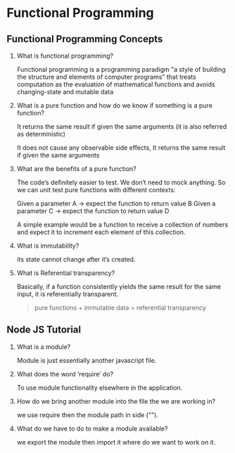 # Functional Programming


## Functional Programming Concepts

1. What is functional programming?

    Functional programming is a programming paradigm "a style of building the structure and elements of computer programs" that treats computation as the evaluation of mathematical functions and avoids changing-state and mutable data 

2. What is a pure function and how do we know if something is a pure function?

    It returns the same result if given the same arguments (it is also referred as deterministic)

    It does not cause any observable side effects, It returns the same result if given the same arguments


3. What are the benefits of a pure function?

    The code’s definitely easier to test. We don’t need to mock anything. So we can unit test pure functions with different contexts:

    Given a parameter A → expect the function to return value B
    Given a parameter C → expect the function to return value D

    A simple example would be a function to receive a collection of numbers and expect it to increment each element of this collection.

4. What is immutability?

     its state cannot change after it’s created. 

5. What is Referential transparency?

    Basically, if a function consistently yields the same result for the same input, it is referentially transparent.

    >pure functions + immutable data = referential transparency


## Node JS Tutorial


1. What is a module?

    Module is just essentially another javascript file.

2. What does the word ‘require’ do?

    To use module functionality elsewhere  in the application.

3. How do we bring another module into the file the we are working in?

    we use require then the module path in side ("").

4. What do we have to do to make a module available?

    we export the module then import it where do we want to work on it.